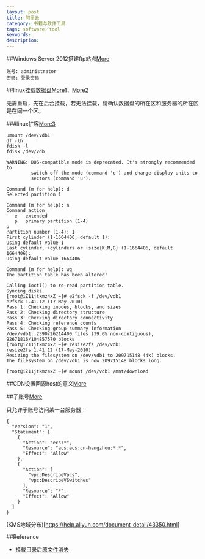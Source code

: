 ```yaml
---
layout: post
title: 阿里云
category: 书籍与软件工具
tags: software／tool
keywords: 
description: 
---
```


##Windows Server 2012搭建ftp站点[More](http://blog.csdn.net/geeklei/article/details/36016457)

```
账号: administrator
密码: 登录密码
```

##linux挂载数据盘[More1](https://help.aliyun.com/document_detail/25446.html)，[More2](https://help.aliyun.com/document_detail/25426.html?spm=5176.doc25446.2.3.tOt7lJ)

无需重启，先在后台挂载，若无法挂载，请确认数据盘的所在区和服务器的所在区是在同一个区。


###linux扩容[More3](https://help.aliyun.com/document_detail/25452.html?spm=5176.doc25446.6.180.4iP6wb)

```
umount /dev/vdb1
df -lh
fdisk -l
fdisk /dev/vdb
```

```
WARNING: DOS-compatible mode is deprecated. It's strongly recommended to
         switch off the mode (command 'c') and change display units to
         sectors (command 'u').

Command (m for help): d
Selected partition 1

Command (m for help): n
Command action
   e   extended
   p   primary partition (1-4)
p
Partition number (1-4): 1
First cylinder (1-1664406, default 1): 
Using default value 1
Last cylinder, +cylinders or +size{K,M,G} (1-1664406, default 1664406): 
Using default value 1664406

Command (m for help): wq
The partition table has been altered!

Calling ioctl() to re-read partition table.
Syncing disks.
[root@iZ11jtkmz4xZ ~]# e2fsck -f /dev/vdb1
e2fsck 1.41.12 (17-May-2010)
Pass 1: Checking inodes, blocks, and sizes
Pass 2: Checking directory structure
Pass 3: Checking directory connectivity
Pass 4: Checking reference counts
Pass 5: Checking group summary information
/dev/vdb1: 2590/26214400 files (39.6% non-contiguous), 92671816/104857570 blocks
[root@iZ11jtkmz4xZ ~]# resize2fs /dev/vdb1
resize2fs 1.41.12 (17-May-2010)
Resizing the filesystem on /dev/vdb1 to 209715148 (4k) blocks.
The filesystem on /dev/vdb1 is now 209715148 blocks long.

[root@iZ11jtkmz4xZ ~]# mount /dev/vdb1 /mnt/download
```

##CDN设置回源host的意义[More](https://help.aliyun.com/knowledge_detail/6502939.html?pos=19#CDN设置回源host的意义)


##子账号[More](https://www.aliyun.com/product/ram)

只允许子账号访问某一台服务器：


```
{  "Version": "1",  "Statement": [    {      "Action": "ecs:*",      "Resource": "acs:ecs:cn-hangzhou:*:*",      "Effect": "Allow"    },    {      "Action": [        "vpc:DescribeVpcs",        "vpc:DescribeVSwitches"      ],      "Resource": "*",      "Effect": "Allow"    }  ]}
```

(KMS地域分布)[https://help.aliyun.com/document_detail/43350.html]

##Reference

* [挂载目录后原文件消失](http://blog.csdn.net/kongdeqian1988/article/details/38279921)